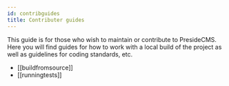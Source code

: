 ```yaml
---
id: contribguides
title: Contributer guides
---
```


This guide is for those who wish to maintain or contribute to PresideCMS. Here you will find guides for how to work with a local build of the project as well as guidelines for coding standards, etc.

* [[buildfromsource]]
* [[runningtests]]